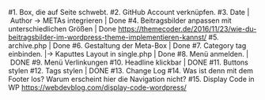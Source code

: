 #1. Box, die auf Seite schwebt.
#2. GitHub Account verknüpfen.
#3. Date | Author -> METAs integrieren | Done
#4. Beitragsbilder anpassen mit unterschiedlichen Größen | Done
https://themecoder.de/2016/11/23/wie-du-beitragsbilder-im-wordpress-theme-implementieren-kannst/
#5. archive.php | Done
#6. Gestaltung der Meta-Box | Done
#7. Category tag einbinden. |-> Kaputtes Layout in single.php | Done
#8. Menü anmelden. | DONE
#9. Menü Verlinkungen
#10. Headline klickbar | DONE
#11. Buttons stylen
#12. Tags stylen | DONE
#13. Change Log
#14. Was ist denn mit dem Footer los? Warum erscheint hier die Navigation nicht?
#15. Display Code in WP https://webdevblog.com/display-code-wordpress/

